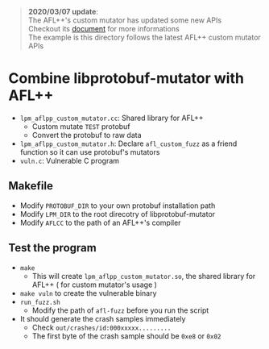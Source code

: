 > **2020/03/07 update**:  
> The AFL++'s custom mutator has updated some new APIs  
> Checkout its [document](https://github.com/vanhauser-thc/AFLplusplus/blob/master/docs/custom_mutators.md) for more informations  
> The example is this directory follows the latest AFL++ custom mutator APIs

# Combine libprotobuf-mutator with AFL++
* `lpm_aflpp_custom_mutator.cc`: Shared library for AFL++  
    - Custom mutate `TEST` protobuf
    - Convert the protobuf to raw data
* `lpm_aflpp_custom_mutator.h`: Declare `afl_custom_fuzz` as a friend function so it can use protobuf's mutators  
* `vuln.c`: Vulnerable C program  

## Makefile
* Modify `PROTOBUF_DIR` to your own protobuf installation path  
* Modify `LPM_DIR` to the root direcotry of libprotobuf-mutator  
* Modify `AFLCC` to the path of an AFL++'s compiler  

## Test the program  
* `make`
    - This will create `lpm_aflpp_custom_mutator.so`, the shared library for AFL++ ( for custom mutator's usage )  
* `make vuln` to create the vulnerable binary  
* `run_fuzz.sh`  
    - Modify the path of `afl-fuzz` before you run the script
* It should generate the crash samples immediately  
    * Check `out/crashes/id:000xxxxx.........`  
    * The first byte of the crash sample should be `0xe8` or `0x02`

